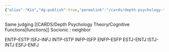 ```yaml
---
{"alias":"Kin","dg-publish":true,"permalink":"/cards/depth-psychology-theory/kindred-pair/","dgPassFrontmatter":true,"noteIcon":"1","created":"2022-12-26T21:15:37.312+01:00","updated":"2023-05-27T15:34:43.759+02:00"}
---
```



Same judging [[CARDS/Depth Psychology Theory/Cognitive Functions\|functions]] 
Socionic : neighbor 

ENTP-ESTP
ISFJ-INFJ
INTP-ISTP
INFP-ISFP
ENFP-ESFP
ESTJ-ENTJ
ISTJ-INTJ
ESFJ-ENFJ

